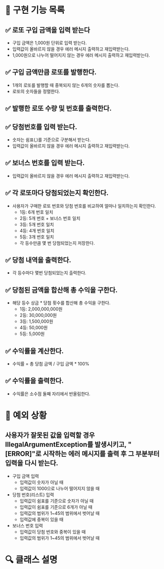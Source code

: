 # 🚀 구현 기능 목록

## ✅ 로또 구입 금액을 입력 받는다
- 구입 금액은 1,000원 단위로 입력 받는다.
- 입력값이 올바르지 않을 경우 에러 메시지 출력하고 재입력받는다.
- 1,000원으로 나누어 떨어지지 않는 경우 에러 메시지 출력하고 재입력받는다.

## ✅ 구입 금액만큼 로또를 발행한다.
- 1개의 로또를 발행할 때 중복되지 않는 6개의 숫자를 뽑는다.
- 로또의 숫자들을 정렬한다.

## ✅ 발행한 로또 수량 및 번호를 출력한다.

## ✅ 당첨번호를 입력 받는다.
- 숫자는 쉼표(,)를 기준으로 구분해서 받는다.
- 입력값이 올바르지 않을 경우 에러 메시지 출력하고 재입력받는다.

## ✅ 보너스 번호를 입력 받는다.
- 입력값이 올바르지 않을 경우 에러 메시지 출력하고 재입력받는다.

## ✅ 각 로또마다 당첨되었는지 확인한다.
- 사용자가 구매한 로또 번호와 당첨 번호를 비교하여 얼마나 일치하는지 확인한다.
    - 1등: 6개 번호 일치
    - 2등: 5개 번호 + 보너스 번호 일치
    - 3등: 5개 번호 일치
    - 4등: 4개 번호 일치
    - 5등: 3개 번호 일치
    - 각 등수만큼 몇 번 당첨되었는지 저장한다.

## ✅ 당첨 내역을 출력한다.
- 각 등수마다 몇번 당첨되었는지 출력한다.

## ✅ 당첨된 금액을 합산해 총 수익을 구한다.
- 해당 등수 상금 * 당첨 횟수를 합산해 총 수익을 구한다.
    - 1등: 2,000,000,000원
    - 2등: 30,000,000원
    - 3등: 1,500,000원
    - 4등: 50,000원
    - 5등: 5,000원

## ✅ 수익률을 계산한다.
- 수익률 = 총 당첨 금액 / 구입 금액 * 100%

## ✅ 수익률을 출력한다.
- 수익률은 소수점 둘째 자리에서 반올림한다.

# 🚨 예외 상황
## 사용자가 잘못된 값을 입력할 경우 IllegalArgumentException를 발생시키고, "[ERROR]"로 시작하는 에러 메시지를 출력 후 그 부분부터 입력을 다시 받는다.
- 구입 금액 입력
    - 입력값이 숫자가 아닐 때 
    - 입력값이 1000으로 나누어 떨어지지 않을 때 
- 당첨 번호(리스트) 입력
    - 입력값이 쉼표를 기준으로 숫자가 아닐 때
    - 입력값이 쉼표를 기준으로 6개가 아닐 때
    - 입력값의 범위가 1~45의 범위에서 벗어날 때
    - 입력값에 중복이 있을 때
- 보너스 번호 입력
   - 입력값이 당첨 번호와 중복이 있을 때
   - 입력값의 범위가 1~45의 범위에서 벗어날 때
 
# 🔍 클래스 설명

